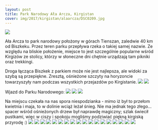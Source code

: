 ```yaml
---
layout: post
title: Park Narodowy Ała Arcza, Kirgistan
cover: img/2017/kirgistan/alaarcza/DSC0209.jpg
---
```

<img src="/img/2017/kirgistan/alaarcza/DSC0209.jpg">

Ała Arcza to park narodowy położony w górach Tienszan, zaledwie 40 km od Biszkeku. Przez teren parku przepływa rzeka o takiej samej nazwie. Ze względu na bliskie położenie, miejsce to jest szczególnie popularne wśród Kirgizów ze stolicy, którzy w słoneczne dni chętnie urządzają tam pikniki oraz trekkingi.

Droga łącząca Biszkek z parkiem może nie jest najlepsza, ale widoki za szybą są przepiękne. Zresztą, ośnieżone szczyty na horyzoncie towarzyszyły nam podczas wszystkich przejazdów po Kirgistanie.
<img src="/img/2017/kirgistan/alaarcza/DSC0132.jpg">
<img src="/img/2017/kirgistan/alaarcza/DSC0137.jpg">

Wjazd do Parku Narodowego:
<img src="/img/2017/kirgistan/alaarcza/DSC0145.jpg">
<img src="/img/2017/kirgistan/alaarcza/DSC0149.jpg">
<img src="/img/2017/kirgistan/alaarcza/DSC0150.jpg">

Na miejscu czekała na nas spora niespodzianka - mimo iż był to przełom kwietnia i maja, to w dolinie wciąż leżał śnieg. Nie ma jednak tego złego... spacer wśród ośnieżonych drzew był naprawdę magiczny; szlak świecił pustkami, więc w ciszy i spokoju mogliśmy podziwiać piękną kirgiską przyrodę :)
<img src="/img/2017/kirgistan/alaarcza/DSC0165.jpg">
<img src="/img/2017/kirgistan/alaarcza/DSC0277.jpg">
<img src="/img/2017/kirgistan/alaarcza/DSC0167.jpg">
<img src="/img/2017/kirgistan/alaarcza/DSC0171.jpg">
<img src="/img/2017/kirgistan/alaarcza/DSC0183.jpg">
<img src="/img/2017/kirgistan/alaarcza/DSC0186.jpg">
<img src="/img/2017/kirgistan/alaarcza/DSC0187.jpg">
<img src="/img/2017/kirgistan/alaarcza/DSC0193.jpg">
<img src="/img/2017/kirgistan/alaarcza/DSC0198.jpg">
<img src="/img/2017/kirgistan/alaarcza/DSC0200.jpg">
<img src="/img/2017/kirgistan/alaarcza/DSC0237.jpg">
<img src="/img/2017/kirgistan/alaarcza/DSC0249.jpg">
<img src="/img/2017/kirgistan/alaarcza/DSC0253.jpg">
<img src="/img/2017/kirgistan/alaarcza/DSC0260.jpg">
<img src="/img/2017/kirgistan/alaarcza/DSC0262.jpg">
<img src="/img/2017/kirgistan/alaarcza/DSC0279.jpg">
<img src="/img/2017/kirgistan/alaarcza/DSC0281.jpg">
<img src="/img/2017/kirgistan/alaarcza/DSC0286.jpg">

<div class="fb-comments" data-href="http://emilkape.github.io/Ala-Arcza-2017" data-numposts="5" data-width="100%"></div>
